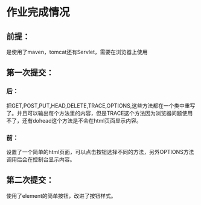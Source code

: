 # 作业完成情况

## 前提：

是使用了maven，tomcat还有Servlet，需要在浏览器上使用

## 第一次提交：

### 后：

把GET,POST,PUT,HEAD,DELETE,TRACE,OPTIONS,这些方法都在一个类中重写了。并且可以输出每个方法里的内容，但是TRACE这个方法因为浏览器问题使用不了，还有dohead这个方法是不会在html页面显示内容。

### 前：

设置了一个简单的html页面，可以点击按钮选择不同的方法，另外OPTIONS方法调用后会在控制台显示内容。

## 第二次提交：

使用了element的简单按钮，改进了按钮样式。



